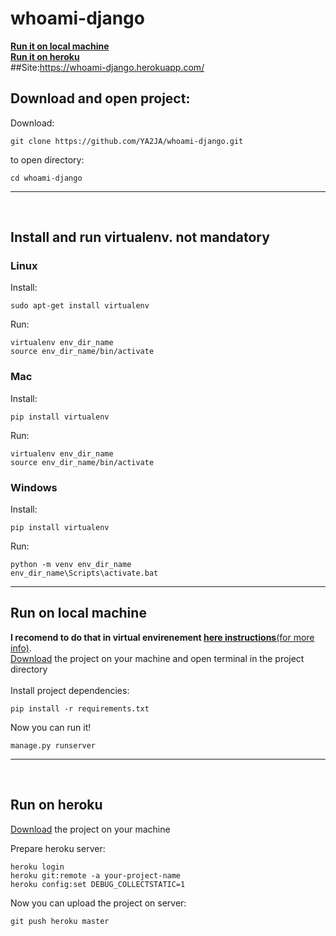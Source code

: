 # whoami-django
**[Run it on local machine](#run-on-local-machine)**<br>
**[Run it on heroku](#run-on-heroku)**<br>
##Site:https://whoami-django.herokuapp.com/
## Download and open  project:
  Download:
  ```
  git clone https://github.com/YA2JA/whoami-django.git
  ```
  to open directory:
  ```
  cd whoami-django
  ```
***
<br>

## Install and run virtualenv. not mandatory
### Linux
Install:
```
sudo apt-get install virtualenv
```
Run:
```
virtualenv env_dir_name
source env_dir_name/bin/activate
```

### Mac
Install:
```
pip install virtualenv
```
Run:
```
virtualenv env_dir_name
source env_dir_name/bin/activate
```

### Windows
Install:
```
pip install virtualenv
```
Run:
```
python -m venv env_dir_name
env_dir_name\Scripts\activate.bat
```
***

## Run on local machine
**I recomend to do that in virtual envirenement [here instructions](#install-and-run-virtualenv-not-mandatory)**[(for more info)](https://pythontips.com/2013/07/30/what-is-virtualenv/).<br>
 [Download](#download-and-open--project) the project on your machine and open terminal in the project directory <br><br>
  Install project dependencies:
  ```
  pip install -r requirements.txt
  ```
  Now you can run it!
  ```
  manage.py runserver
  ```
  
***
<br>

## Run on heroku
  [Download](#download-and-open--project) the project on your machine <br>
  
  Prepare heroku server:
  ```
  heroku login
  heroku git:remote -a your-project-name
  heroku config:set DEBUG_COLLECTSTATIC=1
  ```
  Now you can upload the project on server:
  ```
  git push heroku master
  ```

